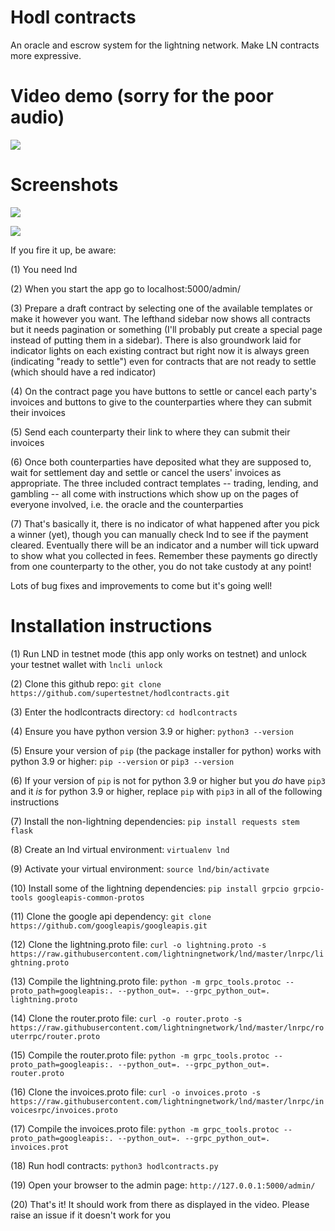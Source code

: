 # Hodl contracts
An oracle and escrow system for the lightning network. Make LN contracts more expressive.

# Video demo (sorry for the poor audio)

[![](https://i.ibb.co/6NW9KsL/Screenshot-2021-09-21-10-49-12-PM.png)](https://www.youtube.com/watch?v=0Xhdmy6qtGo)

# Screenshots

![](https://i.ibb.co/9scys8S/Screenshot-2021-07-31-12-05-02-AM.png)

![](https://i.ibb.co/7zbC1x4/Screenshot-2021-07-31-12-05-52-AM.png)

If you fire it up, be aware:

(1) You need lnd

(2) When you start the app go to localhost:5000/admin/

(3) Prepare a draft contract by selecting one of the available templates or make it however you want. The lefthand sidebar now shows all contracts but it needs pagination or something (I'll probably put create a special page instead of putting them in a sidebar). There is also groundwork laid for indicator lights on each existing contract but right now it is always green (indicating "ready to settle") even for contracts that are not ready to settle (which should have a red indicator)

(4) On the contract page you have buttons to settle or cancel each party's invoices and buttons to give to the counterparties where they can submit their invoices

(5) Send each counterparty their link to where they can submit their invoices

(6) Once both counterparties have deposited what they are supposed to, wait for settlement day and settle or cancel the users' invoices as appropriate. The three included contract templates -- trading, lending, and gambling -- all come with instructions which show up on the pages of everyone involved, i.e. the oracle and the counterparties

(7) That's basically it, there is no indicator of what happened after you pick a winner (yet), though you can manually check lnd to see if the payment cleared. Eventually there will be an indicator and a number will tick upward to show what you collected in fees. Remember these payments go directly from one counterparty to the other, you do not take custody at any point!

Lots of bug fixes and improvements to come but it's going well!

# Installation instructions

(1) Run LND in testnet mode (this app only works on testnet) and unlock your testnet wallet with `lncli unlock`

(2) Clone this github repo: `git clone https://github.com/supertestnet/hodlcontracts.git`

(3) Enter the hodlcontracts directory: `cd hodlcontracts`

(4) Ensure you have python version 3.9 or higher: `python3 --version`

(5) Ensure your version of `pip` (the package installer for python) works with python 3.9 or higher: `pip --version` or `pip3 --version`

(6) If your version of `pip` is not for python 3.9 or higher but you *do* have `pip3` and it *is* for python 3.9 or higher, replace `pip` with `pip3` in all of the following instructions

(7) Install the non-lightning dependencies: `pip install requests stem flask`

(8) Create an lnd virtual environment: `virtualenv lnd`

(9) Activate your virtual environment: `source lnd/bin/activate`

(10) Install some of the lightning dependencies: `pip install grpcio grpcio-tools googleapis-common-protos`

(11) Clone the google api dependency: `git clone https://github.com/googleapis/googleapis.git`

(12) Clone the lightning.proto file: `curl -o lightning.proto -s https://raw.githubusercontent.com/lightningnetwork/lnd/master/lnrpc/lightning.proto`

(13) Compile the lightning.proto file: `python -m grpc_tools.protoc --proto_path=googleapis:. --python_out=. --grpc_python_out=. lightning.proto`

(14) Clone the router.proto file: `curl -o router.proto -s https://raw.githubusercontent.com/lightningnetwork/lnd/master/lnrpc/routerrpc/router.proto`

(15) Compile the router.proto file: `python -m grpc_tools.protoc --proto_path=googleapis:. --python_out=. --grpc_python_out=. router.proto`

(16) Clone the invoices.proto file: `curl -o invoices.proto -s https://raw.githubusercontent.com/lightningnetwork/lnd/master/lnrpc/invoicesrpc/invoices.proto`

(17) Compile the invoices.proto file: `python -m grpc_tools.protoc --proto_path=googleapis:. --python_out=. --grpc_python_out=. invoices.prot`

(18) Run hodl contracts: `python3 hodlcontracts.py`

(19) Open your browser to the admin page: `http://127.0.0.1:5000/admin/`

(20) That's it! It should work from there as displayed in the video. Please raise an issue if it doesn't work for you
